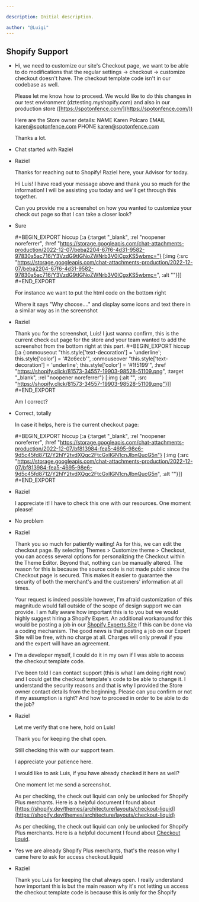 ```yaml
---

description: Initial description.

author: "@Luigi"
---
```


## Shopify Support
- Hi, we need to customize our site's Checkout page, we want to be able to do modifications that the regular settings -> checkout -> customize checkout doesn't have. 
  The checkout template code isn't in our codebase as well.
  
  Please let me know how to proceed. We would like to do this changes in our test environment (dztesting.myshopify.com) and also in our production store ([https://spotonfence.com/](https://spotonfence.com/))
  
  Here are the Store owner details:
  NAME
  Karen Polcaro
  EMAIL
  [karen@spotonfence.com](mailto:karen@spotonfence.com)
  PHONE
  [karen@spotonfence.com](mailto:karen@spotonfence.com)
  
  Thanks a lot.
- Chat started with Raziel
- Raziel
  
  Thanks for reaching out to Shopify! Raziel here, your Advisor for today.
  
  Hi Luis! I have read your message above and thank you so much for the information! I will be assisting you today and we'll get through this together.
  
  Can you provide me a screenshot on how you wanted to customize your check out page so that I can take a closer look?
- Sure
  
  #+BEGIN_EXPORT hiccup
  [:a {:target "_blank", :rel "noopener noreferrer", :href "https://storage.googleapis.com/chat-attachments-production/2022-12-07/beba2204-67f6-4d31-9582-97830a5ac716/Y3VzdG9tIGNoZWNrb3V0ICgxKS5wbmc="} [:img {:src "https://storage.googleapis.com/chat-attachments-production/2022-12-07/beba2204-67f6-4d31-9582-97830a5ac716/Y3VzdG9tIGNoZWNrb3V0ICgxKS5wbmc=", :alt ""}]]
  #+END_EXPORT
  
  For instance we want to put the html code on the bottom right
  
  Where it says "Why choose...." and display some icons and text there in a similar way as in the screenshot
- Raziel
  
  Thank you for the screenshot, Luis! I just wanna confirm, this is the current check out page for the store and your team wanted to add the screenshot from the bottom right at this part. 
  #+BEGIN_EXPORT hiccup
  [:a {:onmouseout "this.style['text-decoration'] = 'underline'; this.style['color'] = '#2c6ecb'", :onmouseover "this.style['text-decoration'] = 'underline'; this.style['color'] = '#1f5199'", :href "https://shopify.click/81573-34557-19903-98528-51109.png", :target "_blank", :rel "noopener noreferrer"} [:img {:alt "", :src "https://shopify.click/81573-34557-19903-98528-51109.png"}]]
  #+END_EXPORT
  
  Am I correct?
- Correct, totally
  
  In case it helps, here is the current checkout page:
  
  #+BEGIN_EXPORT hiccup
  [:a {:target "_blank", :rel "noopener noreferrer", :href "https://storage.googleapis.com/chat-attachments-production/2022-12-07/bf813984-fea5-4695-98e6-9d5c45fd8712/Y2hlY2tvdXQgc2FtcGxlIGN1cnJlbnQucG5n"} [:img {:src "https://storage.googleapis.com/chat-attachments-production/2022-12-07/bf813984-fea5-4695-98e6-9d5c45fd8712/Y2hlY2tvdXQgc2FtcGxlIGN1cnJlbnQucG5n", :alt ""}]]
  #+END_EXPORT
- Raziel
  
  I appreciate it! I have to check this one with our resources. One moment please!
- No problem
- Raziel
  
  Thank you so much for patiently waiting! As for this, we can edit the checkout page. By selecting Themes > Customize theme > Checkout, you can access several options for personalizing the Checkout within the Theme Editor. Beyond that, nothing can be manually altered. The reason for this is because the source code is not made public since the Checkout page is secured. This makes it easier to guarantee the security of both the merchant's and the customers' information at all times.
  
  Your request is indeed possible however, I'm afraid customization of this magnitude would fall outside of the scope of design support we can provide. I am fully aware how important this is to you but we would highly suggest hiring a Shopify Expert. An additional workaround for this would be posting a job in our [Shopify Experts Site](https://experts.shopify.com/) if this can be done via a coding mechanism. The good news is that posting a job on our Expert Site will be free, with no charge at all. Charges will only prevail if you and the expert will have an agreement.
- I'm a developer myself, I could do it in my own if I was able to access the checkout template code.
  
  I've been told I can contact support (this is what I am doing right now) and I could get the checkout template's code to be able to change it. 
  I understand the security reasons and that is why I provided the Store owner contact details from the beginning.
  Please can you confirm or not if my assumption is right? And how to proceed in order to be able to do the job?
- Raziel
  
  Let me verify that one here, hold on Luis!
  
  Thank you for keeping the chat open.
  
  Still checking this with our support team.
  
  I appreciate your patience here.
  
  I would like to ask Luis, if you have already checked it here as well?
  
  One moment let me send a screenshot.
  
  As per checking, the check out liquid can only be unlocked for Shopify Plus 
   merchants. Here is a helpful document I found about [https://shopify.dev/themes/architecture/layouts/checkout-liquid](https://shopify.dev/themes/architecture/layouts/checkout-liquid)
  
  As per checking, the check out liquid can only be unlocked for Shopify Plus
  merchants. Here is a helpful document I found about [Checkout liquid](https://shopify.dev/themes/architecture/layouts/checkout-liquid).
- Yes we are already Shopify Plus merchants, that's the reason why I came here to ask for access checkout.liquid
- Raziel
  
  Thank you Luis for keeping the chat always open. I really understand how important this is but the main reason why it's not letting us access the checkout template code is because this is only for the Shopify